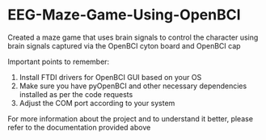 # EEG-Maze-Game-Using-OpenBCI

Created a maze game that uses brain signals to control the character using brain signals captured via the OpenBCI cyton board and OpenBCI cap 

Important points to remember:
1) Install FTDI drivers for OpenBCI GUI based on your OS
2) Make sure you have pyOpenBCI and other necessary dependencies installed as per the code requests
3) Adjust the COM port according to your system

For more information about the project and to understand it better, please refer to the documentation provided above
